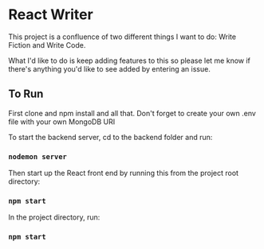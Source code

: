 # React Writer

This project is a confluence of two different things I want to do: Write Fiction and Write Code.

What I'd like to do is keep adding features to this so please let me know if there's anything you'd like to see added by entering an issue.

## To Run
First clone and npm install and all that. Don't forget to create your own .env file with your own MongoDB URI

To start the backend server, cd to the backend folder and run:
### `nodemon server`

Then start up the React front end by running this from the project root directory:
### `npm start`

In the project directory,  run:

### `npm start`

